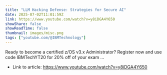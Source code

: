 ```yaml
---
title: "LLM Hacking Defense: Strategies for Secure AI"
date: 2025-07-02T11:01:59Z
link: https://www.youtube.com/watch?v=y8iDGA4Y650
showShare: false
showReadTime: false
thumbnail: images/misc.png
tags: ["youtube.com/@IBMTechnology"]
---
```

Ready to become a certified z/OS v3.x Administrator? Register now and use code IBMTechYT20 for 20% off of your exam ...

- Link to article: https://www.youtube.com/watch?v=y8iDGA4Y650